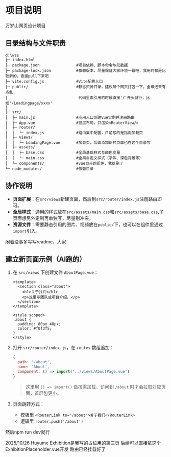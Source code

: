 # 项目说明

万岁山网页设计项目

## 目录结构与文件职责

```
d:\wss
├─ index.html
├─ package.json                #项目依赖、脚本命令与元数据
├─ package-lock.json           #依赖版本，尽量保证大家环境一致吧，我用的都是比较新的，直接pull下来吧
├─ vite.config.js              #Vite配置入口
├─ public/                     #静态资源目录，建议每个网页打包一下，全堆进来有点乱;
|                               代码里面引用的时候直接'/'开头就行，比如'/Loadingpage/xxxx'
│
├─ src/
│  ├─ main.js                  #应用入口创建Vue实例并注册路由
│  ├─ App.vue                  #顶层布局，只渲染<RouterView/>
│  ├─ router/
│  │  └─ index.js              #路由集中配置，目前写的是指向加载页
│  ├─ views/
│  │  └─ LoadingPage.vue       #加载页，后面添加新的页面也在这个目录写
│  ├─ assets/
│  │  ├─ base.css              #全局基础样式与颜色变量
│  │  └─ main.css              #全局自定义样式（字体、深色背景等）
│  └─ components/              #vue自带的组件，我给删了
└─ node_modules/               #依赖目录
```

## 协作说明

- **页面扩展**：在`src/views`新建页面，然后到`src/router/index.js`注册路由即可。
- **全局样式**：通用的样式放在`src/assets/main.css`和`src/assets/base.css`,子页面想另外定制再单独写，尽量别冲突。
- **资源文件**：需要静态引用的图片、视频放在`public/`下，也可以在组件里通过`import`引入。

闲着没事多写写readme，大家


## 建立新页面示例（AI跑的）

1. 在 `src/views` 下创建文件 `AboutPage.vue`：

   ```vue
   <template>
     <section class="about">
       <h1>关于我们</h1>
       <p>这里写团队或项目介绍。</p>
     </section>
   </template>

   <style scoped>
   .about {
     padding: 80px 48px;
     color: #f0f3f5;
   }
   </style>
   ```

2. 打开 `src/router/index.js`，在 `routes` 数组追加：

   ```js
   {
     path: '/about',
     name: 'About',
     component: () => import('../views/AboutPage.vue')
   }
   ```

   > 这里用 `() => import()` 做按需加载，访问到 `/about` 时才会拉取对应页面，首屏包更小。

3. 页面跳转方式：

   - 模板里 `<RouterLink to="/about">关于我们</RouterLink>`
   - 逻辑里 `router.push('/about')`

然后npm run dev就行


2025/10/26 Huyume
Exhibition是我写的占位用的第三页 后续可以直接拿这个ExhibitionPlaceholder.vue开发 路由已经挂载好了


